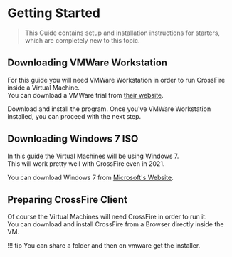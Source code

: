 # Getting Started

> This Guide contains setup and installation instructions for starters, which are completely new to this topic.

## Downloading VMWare Workstation

For this guide you will need VMWare Workstation in order to run CrossFire inside a Virtual Machine.  
You can download a VMWare trial from <a href="https://www.vmware.com/products/workstation-pro/workstation-pro-evaluation.html" target="_blank">their website</a>.

Download and install the program. Once you've VMWare Workstation installed, you can proceed with the next step.

## Downloading Windows 7 ISO

In this guide the Virtual Machines will be using Windows 7.  
This will work pretty well with CrossFire even in 2021.  

You can download Windows 7 from <a href="https://www.microsoft.com/en-us/software-download/windows7" target="_blank">Microsoft's Website</a>.

## Preparing CrossFire Client

Of course the Virtual Machines will need CrossFire in order to run it.  
You can download and install CrossFire from a Browser directly inside the VM.

!!! tip
    You can share a folder and then on vmware get the installer.